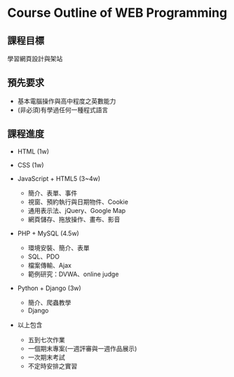 # Course Outline of WEB Programming

## 課程目標

學習網頁設計與架站

## 預先要求

* 基本電腦操作與高中程度之英數能力
* (非必須)有學過任何一種程式語言

## 課程進度

* HTML (1w)
* CSS (1w)
* JavaScript + HTML5 (3~4w)
  * 簡介、表單、事件
  * 視窗、預約執行與日期物件、Cookie
  * 通用表示法、jQuery、Google Map
  * 網頁儲存、拖放操作、畫布、影音
* PHP + MySQL (4.5w)
  * 環境安裝、簡介、表單
  * SQL、PDO
  * 檔案傳輸、Ajax
  * 範例研究：DVWA、online judge
* Python + Django (3w)
  * 簡介、爬蟲教學
  * Django

* 以上包含
  * 五到七次作業
  * 一個期末專案(一週評審與一週作品展示)
  * 一次期末考試
  * 不定時安排之實習
